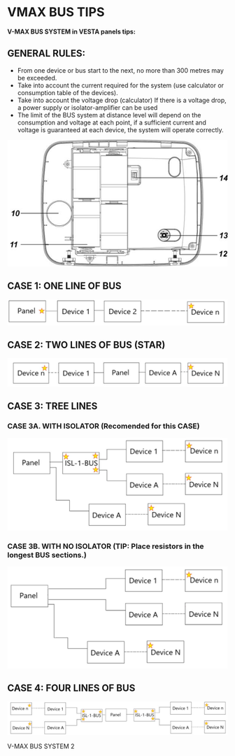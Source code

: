 # VMAX BUS TIPS

**V-MAX BUS SYSTEM in VESTA panels tips:**

## **GENERAL RULES:**

* From one device or bus start to the next, no more than 300 metres may be exceeded.
* Take into account the current required for the system (use calculator or consumption table of the devices).
* Take into account the voltage drop (calculator) If there is a voltage drop, a power supply or isolator-amplifier can be used
* The limit of the BUS system at distance level will depend on the consumption and voltage at each point, if a sufficient current and voltage is guaranteed at each device, the system will operate correctly.

![](<../.gitbook/assets/4 (72).jpeg>)

## **CASE 1: ONE LINE OF BUS**

![](<../.gitbook/assets/5 (55).jpeg>)

## **CASE 2: TWO LINES OF BUS (STAR)**

![](<../.gitbook/assets/6 (62).jpeg>)

## **CASE 3: TREE LINES**

### **CASE 3A. WITH ISOLATOR (Recomended for this CASE)**



![](<../.gitbook/assets/7 (64).jpeg>)

### **CASE 3B. WITH NO ISOLATOR (TIP: Place resistors in the longest BUS sections.)**

![](<../.gitbook/assets/8 (57).jpeg>)

## **CASE 4: FOUR LINES OF BUS**

![](<../.gitbook/assets/9 (43).jpeg>)

V-MAX BUS SYSTEM 2
